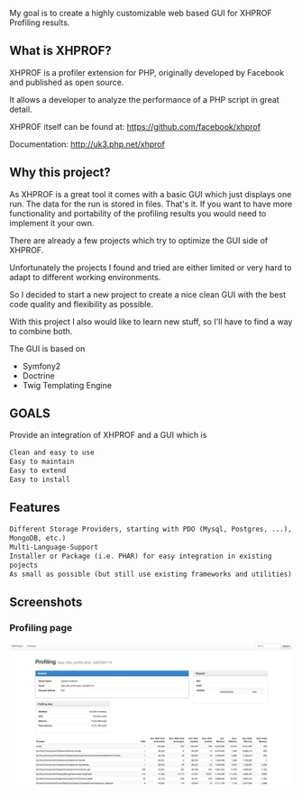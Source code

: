 My goal is to create a highly customizable web based GUI for XHPROF Profiling results.

## What is XHPROF?

XHPROF is a profiler extension for PHP, originally developed by Facebook and published as open source.

It allows a developer to analyze the performance of a PHP script in great detail.

XHPROF itself can be found at: https://github.com/facebook/xhprof

Documentation: http://uk3.php.net/xhprof

## Why this project?

As XHPROF is a great tool it comes with a basic GUI which just displays one run. The data for the run is stored in files. That's it. If you want to have more functionality and portability of the profiling results you would need to implement it your own.

There are already a few projects which try to optimize the GUI side of XHPROF.

Unfortunately the projects I found and tried are either limited or very hard to adapt to different working environments.

So I decided to start a new project to create a nice clean GUI with the best code quality and flexibility as possible.

With this project I also would like to learn new stuff, so I'll have to find a way to combine both.

The GUI is based on 

 * Symfony2
 * Doctrine
 * Twig Templating Engine

## GOALS

Provide an integration of XHPROF and a GUI which is

    Clean and easy to use
    Easy to maintain
    Easy to extend
    Easy to install

## Features

    Different Storage Providers, starting with PDO (Mysql, Postgres, ...), MongoDB, etc.)
    Multi-Language-Support
    Installer or Package (i.e. PHAR) for easy integration in existing pojects
    As small as possible (but still use existing frameworks and utilities)

## Screenshots

### Profiling page

![](screenshots/profiling-view-wip.png)
